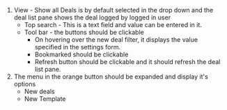 1. View - Show all Deals is by default selected in the drop down and the deal list pane shows the deal logged by logged in user
    * Top search - This is a text field and value can be entered in it.
    * Tool bar - the buttons should be clickable 
        *   On hovering over the new deal filter, it displays the value specified in the settings form.
        *   Bookmarked should be clickable
        *   Refresh button should be clickable and it should refresh the deal list pane.
2. The menu in the orange button should be expanded and display it's options
    * New deals
    * New Template